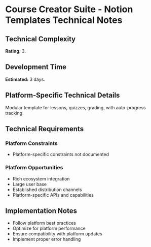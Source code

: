 # Course Creator Suite - Notion Templates Technical Notes

## Technical Complexity
**Rating:** 3.

## Development Time
**Estimated:** 3 days.

## Platform-Specific Technical Details
Modular template for lessons, quizzes, grading, with auto-progress tracking.

## Technical Requirements

### Platform Constraints
- Platform-specific constraints not documented

### Platform Opportunities
- Rich ecosystem integration
- Large user base
- Established distribution channels
- Platform-specific APIs and capabilities

## Implementation Notes
- Follow platform best practices
- Optimize for platform performance
- Ensure compatibility with platform updates
- Implement proper error handling
